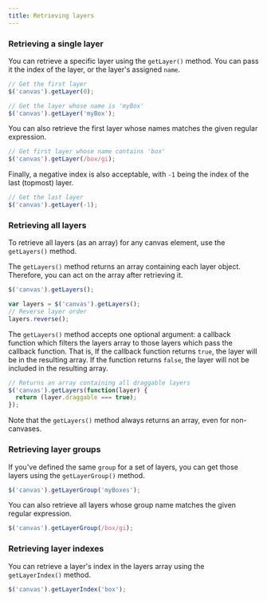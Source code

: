 ```yaml
---
title: Retrieving layers
---
```


### Retrieving a single layer

You can retrieve a specific layer using the `getLayer()` method. You can pass it the index of the layer, or the layer's assigned `name`.

```js
// Get the first layer
$('canvas').getLayer(0);
```

```js
// Get the layer whose name is 'myBox'
$('canvas').getLayer('myBox');
```

You can also retrieve the first layer whose names matches the given regular expression.

```js
// Get first layer whose name contains 'box'
$('canvas').getLayer(/box/gi);
```

Finally, a negative index is also acceptable, with `-1` being the index of the last (topmost) layer.

```js
// Get the last layer
$('canvas').getLayer(-1);
```

### Retrieving all layers

To retrieve all layers (as an array) for any canvas element, use the `getLayers()` method.

The `getLayers()` method returns an array containing each layer object. Therefore, you can act on the array after retrieving it.

```js
$('canvas').getLayers();
```

```js
var layers = $('canvas').getLayers();
// Reverse layer order
layers.reverse();
```

The `getLayers()` method accepts one optional argument: a callback function which filters the layers array to those layers which pass the callback function. That is, If the callback function returns `true`, the layer will be in the resulting array. If the function returns `false`, the layer will not be included in the resulting array.

```js
// Returns an array containing all draggable layers
$('canvas').getLayers(function(layer) {
  return (layer.draggable === true);
});
```

Note that the `getLayers()` method always returns an array, even for non-canvases.

### Retrieving layer groups

If you've defined the same `group` for a set of layers, you can get those layers using the `getLayerGroup()` method.

```js
$('canvas').getLayerGroup('myBoxes');
```

You can also retrieve all layers whose group name matches the given regular expression.

```js
$('canvas').getLayerGroup(/box/gi);
```

### Retrieving layer indexes

You can retrieve a layer's index in the layers array using the `getLayerIndex()` method.

```js
$('canvas').getLayerIndex('box');
```
